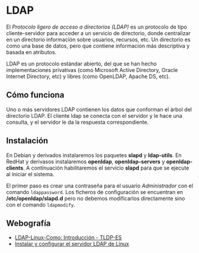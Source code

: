 # LDAP
El _Protocolo ligero de acceso a directorios (LDAP)_ es un protocolo de tipo cliente-servidor para acceder a un servicio de directorio, donde centralizar en un directorio información sobre usuarios, recursos, etc. Un directorio es como una base de datos, pero que contiene información más descriptiva y basada en atributos.

LDAP es un protocolo estándar abierto, del que se han hecho implementaciones privativas (como Microsoft Active Directory, Oracle Internet Directory, etc) y libres (como OpenLDAP, Apache DS, etc).

## Cómo funciona
Uno o más servidores LDAP contienen los datos que conforman el árbol del directorio LDAP. El cliente ldap se conecta con el servidor y le hace una consulta, y el servidor le da la respuesta correspondiente.

## Instalación
En Debian y derivados instalaremos los paquetes **slapd** y **ldap-utils**. En RedHat y derivasos instalaremos **openldap**,  **openldap-servers** y **openldap-clients**. A continuación habilitaremos el servicio **slapd** para que se ejecute al iniciar el sistema.

El primer paso es crear una contraseña para el usuario _Administrador_ con el comando `ldappassword`. Los ficheros de configuración se encuentran en **/etc/openldap/slapd.d** pero no debemos modificarlos directamente sino con el comando `ldapmodify`.



## Webografía
* [LDAP-Linux-Como: Introducción - TLDP-ES](http://es.tldp.org/COMO-INSFLUG/COMOs/LDAP-Linux-Como/LDAP-Linux-Como-1.html)
* [Instalar y configurar el servidor LDAP de Linux](https://likegeeks.com/es/servidor-ldap-de-linux/)
